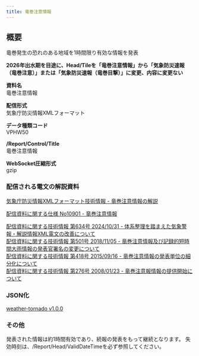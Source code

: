 ```yaml
---
title: 竜巻注意情報
---
```


## 概要

竜巻発生の恐れのある地域を1時間限り有効な情報を発表

**2026年出水期を目途に、Head/Tileを「竜巻注意情報」から「気象防災速報（竜巻注意）」または「気象防災速報（竜巻目撃）」に変更、内容に変更ない**

**資料名** <br/>
竜巻注意情報

**配信形式** <br/>
気象庁防災情報XMLフォーマット

**データ種類コード** <br/>
VPHW50

**/Report/Control/Title** <br/>
竜巻注意情報

**WebSocket圧縮形式** <br/>
gzip

### 配信される電文の解説資料

[気象庁防災情報XMLフォーマット技術情報 - 竜巻注意情報の解説](https://dmdata.jp/docs/jma/manual/0252-0252.pdf)

[配信資料に関する仕様 No10901 - 竜巻注意情報](https://www.data.jma.go.jp/suishin/shiyou/pdf/no10901)

[配信資料に関する技術情報 第634号 2024/10/31 - 体系整理を踏まえた気象警報・解説情報XML電文の改善について](https://dmdata.jp/docs/jma/technical/634.pdf) <br/>
[配信資料に関する技術情報 第501号 2018/11/05 - 竜巻注意情報及び記録的短時間大雨情報の発表官署名の変更について](https://dmdata.jp/docs/jma/technical/501.pdf) <br/>
[配信資料に関する技術情報 第418号 2015/09/16 - 竜巻注意情報の発表単位の細分化について](https://dmdata.jp/docs/jma/technical/418.pdf) <br/>
[配信資料に関する技術情報 第276号 2008/01/23 - 竜巻注意報情報の提供開始について](https://dmdata.jp/docs/jma/technical/276.pdf) <br/>

### JSON化

[weather-tornado v1.0.0](/docs/reference/conversion/json/schema/weather-tornado.md)

### その他

発表された情報は約1時間有効であり、続報の発表をもって継続となります。
失効時刻は、/Report/Head/ValidDateTimeを必ず参照してください。
